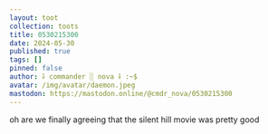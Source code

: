 ```yaml
---
layout: toot
collection: toots
title: 0530215300
date: 2024-05-30
published: true
tags: []
pinned: false
author: ⸸ commander ░ nova ⸸ :~$
avatar: /img/avatar/daemon.jpeg
mastodon: https://mastodon.online/@cmdr_nova/0530215300
---
```


oh are we finally agreeing that the silent hill movie was pretty good
